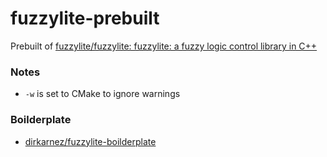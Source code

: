 fuzzylite-prebuilt
==================
Prebuilt of [fuzzylite/fuzzylite: fuzzylite: a fuzzy logic control library in C++](https://github.com/fuzzylite/fuzzylite)

### Notes
- `-w` is set to CMake to ignore warnings 

### Boilderplate
- [dirkarnez/fuzzylite-boilderplate](https://github.com/dirkarnez/fuzzylite-boilderplate)
